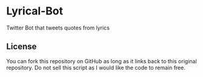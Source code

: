 # Lyrical-Bot
 Twitter Bot that tweets quotes from lyrics 


License
------------

You can fork this repository on GitHub as long as it links back to this original repository. Do not sell this script as I would like the code to remain free.